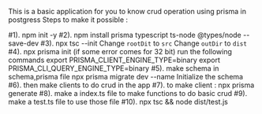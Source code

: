 This is a basic application for you to know crud operation using prisma in postgress 
Steps to make it possible :

#1). npm init -y
#2). npm install prisma typescript ts-node @types/node --save-dev
#3). npx tsc --init
    Change `rootDit` to `src`
    Change `outDir` to `dist`
#4). npx prisma init
    (if some error comes for 32 bit) run the following commands
    export PRISMA_CLIENT_ENGINE_TYPE=binary
    export PRISMA_CLI_QUERY_ENGINE_TYPE=binary
#5). make schema in schema,prisma file
    npx prisma migrate dev --name Initialize the schema
#6). then make clients to do crud in the app
#7). to make client :
    npx prisma generate
#8). make a index.ts file to make functions to do basic crud
#9). make a test.ts file to use those file
#10). npx tsc && node dist/test.js 

